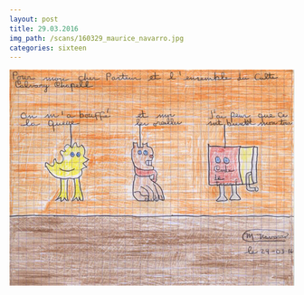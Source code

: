 ```yaml
---
layout: post
title: 29.03.2016
img_path: /scans/160329_maurice_navarro.jpg
categories: sixteen
---
```


![](/scans/160329_maurice_navarro_720.jpg)

